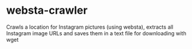 websta-crawler
==============

Crawls a location for Instagram pictures (using websta), extracts all Instagram image URLs and saves them in a text file for downloading with wget
